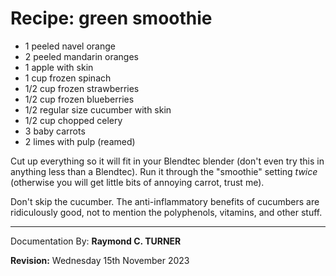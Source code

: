 # Recipe: green smoothie

* 1 peeled navel orange
* 2 peeled mandarin oranges
* 1 apple with skin
* 1 cup frozen spinach
* 1/2 cup frozen strawberries
* 1/2 cup frozen blueberries
* 1/2 regular size cucumber with skin
* 1/2 cup chopped celery
* 3 baby carrots
* 2 limes with pulp (reamed)

Cut up everything so it will fit in your Blendtec blender (don't even try this in anything less than a Blendtec). Run it through the "smoothie" setting *twice* (otherwise you will get little bits of annoying carrot, trust me).

Don't skip the cucumber. The anti-inflammatory benefits of cucumbers are ridiculously good, not to mention the polyphenols, vitamins, and other stuff.

---

Documentation By: **Raymond C. TURNER**

**Revision:** Wednesday 15th November 2023